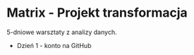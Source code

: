 # Matrix - Projekt transformacja 

5-dniowe warsztaty z analizy danych.
- Dzień 1 - konto na GitHub
